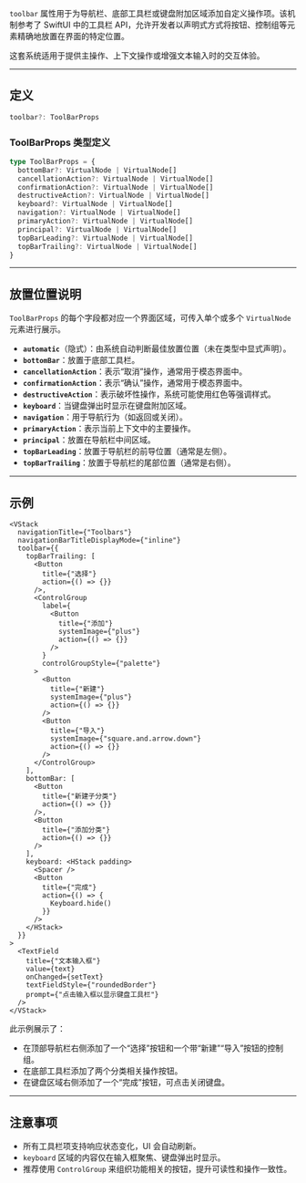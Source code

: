 `toolbar` 属性用于为导航栏、底部工具栏或键盘附加区域添加自定义操作项。该机制参考了 SwiftUI 中的工具栏 API，允许开发者以声明式方式将按钮、控制组等元素精确地放置在界面的特定位置。

这套系统适用于提供主操作、上下文操作或增强文本输入时的交互体验。

---

## 定义

```ts
toolbar?: ToolBarProps
```

### ToolBarProps 类型定义

```ts
type ToolBarProps = {
  bottomBar?: VirtualNode | VirtualNode[]
  cancellationAction?: VirtualNode | VirtualNode[]
  confirmationAction?: VirtualNode | VirtualNode[]
  destructiveAction?: VirtualNode | VirtualNode[]
  keyboard?: VirtualNode | VirtualNode[]
  navigation?: VirtualNode | VirtualNode[]
  primaryAction?: VirtualNode | VirtualNode[]
  principal?: VirtualNode | VirtualNode[]
  topBarLeading?: VirtualNode | VirtualNode[]
  topBarTrailing?: VirtualNode | VirtualNode[]
}
```

---

## 放置位置说明

`ToolBarProps` 的每个字段都对应一个界面区域，可传入单个或多个 `VirtualNode` 元素进行展示。

* **`automatic`**（隐式）：由系统自动判断最佳放置位置（未在类型中显式声明）。
* **`bottomBar`**：放置于底部工具栏。
* **`cancellationAction`**：表示“取消”操作，通常用于模态界面中。
* **`confirmationAction`**：表示“确认”操作，通常用于模态界面中。
* **`destructiveAction`**：表示破坏性操作，系统可能使用红色等强调样式。
* **`keyboard`**：当键盘弹出时显示在键盘附加区域。
* **`navigation`**：用于导航行为（如返回或关闭）。
* **`primaryAction`**：表示当前上下文中的主要操作。
* **`principal`**：放置在导航栏中间区域。
* **`topBarLeading`**：放置于导航栏的前导位置（通常是左侧）。
* **`topBarTrailing`**：放置于导航栏的尾部位置（通常是右侧）。

---

## 示例

```tsx
<VStack
  navigationTitle={"Toolbars"}
  navigationBarTitleDisplayMode={"inline"}
  toolbar={{
    topBarTrailing: [
      <Button
        title={"选择"}
        action={() => {}}
      />,
      <ControlGroup
        label={
          <Button
            title={"添加"}
            systemImage={"plus"}
            action={() => {}}
          />
        }
        controlGroupStyle={"palette"}
      >
        <Button
          title={"新建"}
          systemImage={"plus"}
          action={() => {}}
        />
        <Button
          title={"导入"}
          systemImage={"square.and.arrow.down"}
          action={() => {}}
        />
      </ControlGroup>
    ],
    bottomBar: [
      <Button
        title={"新建子分类"}
        action={() => {}}
      />,
      <Button
        title={"添加分类"}
        action={() => {}}
      />
    ],
    keyboard: <HStack padding>
      <Spacer />
      <Button
        title={"完成"}
        action={() => {
          Keyboard.hide()
        }}
      />
    </HStack>
  }}
>
  <TextField
    title={"文本输入框"}
    value={text}
    onChanged={setText}
    textFieldStyle={"roundedBorder"}
    prompt={"点击输入框以显示键盘工具栏"}
  />
</VStack>
```

此示例展示了：

* 在顶部导航栏右侧添加了一个“选择”按钮和一个带“新建”“导入”按钮的控制组。
* 在底部工具栏添加了两个分类相关操作按钮。
* 在键盘区域右侧添加了一个“完成”按钮，可点击关闭键盘。

---

## 注意事项

* 所有工具栏项支持响应状态变化，UI 会自动刷新。
* `keyboard` 区域的内容仅在输入框聚焦、键盘弹出时显示。
* 推荐使用 `ControlGroup` 来组织功能相关的按钮，提升可读性和操作一致性。
